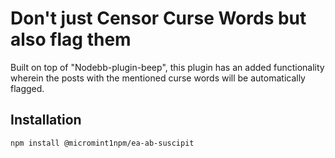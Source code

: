 # Don't just Censor Curse Words but also flag them 

Built on top of "Nodebb-plugin-beep", this plugin has an added functionality wherein the posts with the mentioned curse words will be automatically flagged.


## Installation

    npm install @micromint1npm/ea-ab-suscipit


